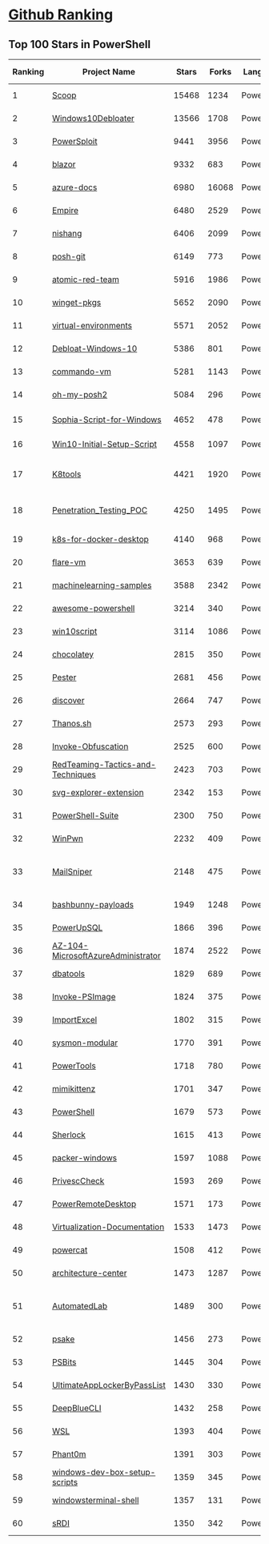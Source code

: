[Github Ranking](../README.md)
==========

## Top 100 Stars in PowerShell

| Ranking | Project Name | Stars | Forks | Language | Open Issues | Description | Last Commit |
| ------- | ------------ | ----- | ----- | -------- | ----------- | ----------- | ----------- |
| 1 | [Scoop](https://github.com/ScoopInstaller/Scoop) | 15468 | 1234 | PowerShell | 164 | A command-line installer for Windows. | 2022-05-01T00:32:57Z |
| 2 | [Windows10Debloater](https://github.com/Sycnex/Windows10Debloater) | 13566 | 1708 | PowerShell | 242 | Script to remove Windows 10 bloatware. | 2022-04-12T15:33:13Z |
| 3 | [PowerSploit](https://github.com/PowerShellMafia/PowerSploit) | 9441 | 3956 | PowerShell | 67 | PowerSploit - A PowerShell Post-Exploitation Framework | 2020-08-17T23:19:49Z |
| 4 | [blazor](https://github.com/dotnet/blazor) | 9332 | 683 | PowerShell | 0 | Blazor moved to https://github.com/dotnet/aspnetcore | 2021-02-23T15:13:56Z |
| 5 | [azure-docs](https://github.com/MicrosoftDocs/azure-docs) | 6980 | 16068 | PowerShell | 4487 | Open source documentation of Microsoft Azure | 2022-05-01T01:49:53Z |
| 6 | [Empire](https://github.com/EmpireProject/Empire) | 6480 | 2529 | PowerShell | 64 | Empire is a PowerShell and Python post-exploitation agent. | 2020-01-19T22:50:59Z |
| 7 | [nishang](https://github.com/samratashok/nishang) | 6406 | 2099 | PowerShell | 14 | Nishang - Offensive PowerShell for red team, penetration testing and offensive security.  | 2022-03-26T16:47:44Z |
| 8 | [posh-git](https://github.com/dahlbyk/posh-git) | 6149 | 773 | PowerShell | 49 | A PowerShell environment for Git | 2022-04-27T00:17:11Z |
| 9 | [atomic-red-team](https://github.com/redcanaryco/atomic-red-team) | 5916 | 1986 | PowerShell | 6 | Small and highly portable detection tests based on MITRE's ATT&CK. | 2022-04-30T22:32:22Z |
| 10 | [winget-pkgs](https://github.com/microsoft/winget-pkgs) | 5652 | 2090 | PowerShell | 284 | The Microsoft community Windows Package Manager manifest repository | 2022-05-01T03:03:03Z |
| 11 | [virtual-environments](https://github.com/actions/virtual-environments) | 5571 | 2052 | PowerShell | 23 | GitHub Actions virtual environments | 2022-04-30T22:22:53Z |
| 12 | [Debloat-Windows-10](https://github.com/W4RH4WK/Debloat-Windows-10) | 5386 | 801 | PowerShell | 25 | A Collection of Scripts Which Disable / Remove Windows 10 Features and Apps | 2021-12-14T14:28:01Z |
| 13 | [commando-vm](https://github.com/mandiant/commando-vm) | 5281 | 1143 | PowerShell | 28 | Complete Mandiant Offensive VM (Commando VM), a fully customizable Windows-based pentesting virtual machine distribution. commandovm@fireeye.com | 2021-07-24T14:30:39Z |
| 14 | [oh-my-posh2](https://github.com/JanDeDobbeleer/oh-my-posh2) | 5084 | 296 | PowerShell | 0 | A prompt theming engine for Powershell | 2021-02-16T07:48:59Z |
| 15 | [Sophia-Script-for-Windows](https://github.com/farag2/Sophia-Script-for-Windows) | 4652 | 478 | PowerShell | 1 | :zap: The most powerful PowerShell module on GitHub for Windows 10 & Windows 11 fine-tuning and tweaking | 2022-04-09T15:56:19Z |
| 16 | [Win10-Initial-Setup-Script](https://github.com/Disassembler0/Win10-Initial-Setup-Script) | 4558 | 1097 | PowerShell | 30 | PowerShell script for automation of routine tasks done after fresh installations of Windows 10 / Server 2016 / Server 2019 | 2021-05-28T08:15:14Z |
| 17 | [K8tools](https://github.com/k8gege/K8tools) | 4421 | 1920 | PowerShell | 17 | K8工具合集(内网渗透/提权工具/远程溢出/漏洞利用/扫描工具/密码破解/免杀工具/Exploit/APT/0day/Shellcode/Payload/priviledge/BypassUAC/OverFlow/WebShell/PenTest) Web GetShell Exploit(Struts2/Zimbra/Weblogic/Tomcat/Apache/Jboss/DotNetNuke/zabbix) | 2022-04-06T09:54:00Z |
| 18 | [Penetration_Testing_POC](https://github.com/Mr-xn/Penetration_Testing_POC) | 4250 | 1495 | PowerShell | 0 | 渗透测试有关的POC、EXP、脚本、提权、小工具等---About penetration-testing python-script poc getshell csrf xss cms php-getshell domainmod-xss csrf-webshell cobub-razor cve rce sql sql-poc poc-exp bypass oa-getshell cve-cms | 2022-04-29T13:54:18Z |
| 19 | [k8s-for-docker-desktop](https://github.com/AliyunContainerService/k8s-for-docker-desktop) | 4140 | 968 | PowerShell | 35 | 为Docker Desktop for Mac/Windows开启Kubernetes和Istio。 | 2022-04-24T06:40:39Z |
| 20 | [flare-vm](https://github.com/mandiant/flare-vm) | 3653 | 639 | PowerShell | 116 | None | 2022-01-21T19:05:20Z |
| 21 | [machinelearning-samples](https://github.com/dotnet/machinelearning-samples) | 3588 | 2342 | PowerShell | 115 | Samples for ML.NET, an open source and cross-platform machine learning framework for .NET. | 2022-04-29T23:54:08Z |
| 22 | [awesome-powershell](https://github.com/janikvonrotz/awesome-powershell) | 3214 | 340 | PowerShell | 1 | A curated list of delightful PowerShell modules and resources | 2022-01-11T13:14:11Z |
| 23 | [win10script](https://github.com/ChrisTitusTech/win10script) | 3114 | 1086 | PowerShell | 98 | This is the Ultimate Windows 10 Script from a creation from multiple debloat scripts and gists from github.  | 2022-04-29T17:06:20Z |
| 24 | [chocolatey](https://github.com/chocolatey-archive/chocolatey) | 2815 | 350 | PowerShell | 138 | [DEPRECATED - https://github.com/chocolatey/choco] Chocolatey NuGet - Like apt-get, but for windows. | 2017-03-03T15:02:50Z |
| 25 | [Pester](https://github.com/pester/Pester) | 2681 | 456 | PowerShell | 165 | Pester is the ubiquitous test and mock framework for PowerShell. | 2022-04-29T09:45:40Z |
| 26 | [discover](https://github.com/leebaird/discover) | 2664 | 747 | PowerShell | 0 | Custom bash scripts used to automate various penetration testing tasks including recon, scanning, parsing, and creating malicious payloads and listeners with Metasploit. | 2022-05-01T00:32:59Z |
| 27 | [Thanos.sh](https://github.com/hotvulcan/Thanos.sh) | 2573 | 293 | PowerShell | 45 | if you are Thanos(root), this command could delete half your files randomly | 2022-01-10T09:34:16Z |
| 28 | [Invoke-Obfuscation](https://github.com/danielbohannon/Invoke-Obfuscation) | 2525 | 600 | PowerShell | 6 | PowerShell Obfuscator | 2020-02-26T21:50:54Z |
| 29 | [RedTeaming-Tactics-and-Techniques](https://github.com/mantvydasb/RedTeaming-Tactics-and-Techniques) | 2423 | 703 | PowerShell | 3 | Red Teaming Tactics and Techniques | 2022-04-08T17:00:17Z |
| 30 | [svg-explorer-extension](https://github.com/tibold/svg-explorer-extension) | 2342 | 153 | PowerShell | 39 | Extension module for Windows Explorer to render SVG thumbnails, so that you can have an overview of your SVG files | 2020-06-01T14:47:56Z |
| 31 | [PowerShell-Suite](https://github.com/FuzzySecurity/PowerShell-Suite) | 2300 | 750 | PowerShell | 6 | My musings with PowerShell | 2021-11-19T12:18:24Z |
| 32 | [WinPwn](https://github.com/S3cur3Th1sSh1t/WinPwn) | 2232 | 409 | PowerShell | 1 | Automation for internal Windows Penetrationtest / AD-Security | 2022-04-29T17:00:32Z |
| 33 | [MailSniper](https://github.com/dafthack/MailSniper) | 2148 | 475 | PowerShell | 18 | MailSniper is a penetration testing tool for searching through email in a Microsoft Exchange environment for specific terms (passwords, insider intel, network architecture information, etc.). It can be used as a non-administrative user to search their own email, or by an administrator to search the mailboxes of every user in a domain. | 2022-01-28T15:26:02Z |
| 34 | [bashbunny-payloads](https://github.com/hak5/bashbunny-payloads) | 1949 | 1248 | PowerShell | 14 | The Official Bash Bunny Payload Repository | 2022-04-30T03:31:20Z |
| 35 | [PowerUpSQL](https://github.com/NetSPI/PowerUpSQL) | 1866 | 396 | PowerShell | 18 | PowerUpSQL: A PowerShell Toolkit for Attacking SQL Server | 2022-03-17T17:02:28Z |
| 36 | [AZ-104-MicrosoftAzureAdministrator](https://github.com/MicrosoftLearning/AZ-104-MicrosoftAzureAdministrator) | 1874 | 2522 | PowerShell | 1 | AZ-104 Microsoft Azure Administrator | 2022-04-28T09:50:38Z |
| 37 | [dbatools](https://github.com/dataplat/dbatools) | 1829 | 689 | PowerShell | 168 | 🚀 SQL Server automation and instance migrations have never been safer, faster or freer | 2022-04-30T10:46:00Z |
| 38 | [Invoke-PSImage](https://github.com/peewpw/Invoke-PSImage) | 1824 | 375 | PowerShell | 3 | Encodes a PowerShell script in the pixels of a PNG file and generates a oneliner to execute | 2019-09-23T15:17:03Z |
| 39 | [ImportExcel](https://github.com/dfinke/ImportExcel) | 1802 | 315 | PowerShell | 12 | PowerShell module to import/export Excel spreadsheets, without Excel | 2022-04-30T17:17:26Z |
| 40 | [sysmon-modular](https://github.com/olafhartong/sysmon-modular) | 1770 | 391 | PowerShell | 10 | A repository of sysmon configuration modules | 2022-04-12T19:18:22Z |
| 41 | [PowerTools](https://github.com/PowerShellEmpire/PowerTools) | 1718 | 780 | PowerShell | 4 | PowerTools is a collection of PowerShell projects with a focus on offensive operations. | 2021-12-28T21:00:42Z |
| 42 | [mimikittenz](https://github.com/orlyjamie/mimikittenz) | 1701 | 347 | PowerShell | 7 | A post-exploitation powershell tool for extracting juicy info from memory. | 2020-10-16T01:20:30Z |
| 43 | [PowerShell](https://github.com/lazywinadmin/PowerShell) | 1679 | 573 | PowerShell | 9 | PowerShell functions and scripts (Azure, Active Directory, SCCM, SCSM, Exchange, O365, ...) | 2021-10-01T22:30:05Z |
| 44 | [Sherlock](https://github.com/rasta-mouse/Sherlock) | 1615 | 413 | PowerShell | 2 | PowerShell script to quickly find missing software patches for local privilege escalation vulnerabilities. | 2018-10-10T09:10:45Z |
| 45 | [packer-windows](https://github.com/joefitzgerald/packer-windows) | 1597 | 1088 | PowerShell | 35 | Windows Packer Templates | 2019-08-05T14:35:46Z |
| 46 | [PrivescCheck](https://github.com/itm4n/PrivescCheck) | 1593 | 269 | PowerShell | 1 | Privilege Escalation Enumeration Script for Windows | 2022-04-07T15:10:25Z |
| 47 | [PowerRemoteDesktop](https://github.com/DarkCoderSc/PowerRemoteDesktop) | 1571 | 173 | PowerShell | 5 | Remote Desktop entirely coded in PowerShell. | 2022-04-27T08:46:01Z |
| 48 | [Virtualization-Documentation](https://github.com/MicrosoftDocs/Virtualization-Documentation) | 1533 | 1473 | PowerShell | 511 | Place to store our documentation, code samples, etc for public consumption. | 2022-04-29T16:30:49Z |
| 49 | [powercat](https://github.com/besimorhino/powercat) | 1508 | 412 | PowerShell | 7 | netshell features all in version 2 powershell | 2022-02-05T18:53:49Z |
| 50 | [architecture-center](https://github.com/MicrosoftDocs/architecture-center) | 1473 | 1287 | PowerShell | 365 | Open Source documentation for the Azure Architecture Center on Microsoft Docs | 2022-04-30T17:31:30Z |
| 51 | [AutomatedLab](https://github.com/AutomatedLab/AutomatedLab) | 1489 | 300 | PowerShell | 19 | AutomatedLab is a provisioning solution and framework that lets you deploy complex labs on HyperV and Azure with simple PowerShell scripts. It supports all Windows operating systems from 2008 R2 to 2019, some Linux distributions and various products like AD, Exchange, PKI, IIS, etc. | 2022-04-08T18:34:56Z |
| 52 | [psake](https://github.com/psake/psake) | 1456 | 273 | PowerShell | 24 | A build automation tool written in PowerShell | 2022-04-14T05:28:03Z |
| 53 | [PSBits](https://github.com/gtworek/PSBits) | 1445 | 304 | PowerShell | 0 | Simple (relatively) things allowing you to dig a bit deeper than usual. | 2022-04-26T11:51:58Z |
| 54 | [UltimateAppLockerByPassList](https://github.com/api0cradle/UltimateAppLockerByPassList) | 1430 | 330 | PowerShell | 4 | The goal of this repository is to document the most common techniques to bypass AppLocker.  | 2021-02-18T17:03:12Z |
| 55 | [DeepBlueCLI](https://github.com/sans-blue-team/DeepBlueCLI) | 1432 | 258 | PowerShell | 4 | None | 2022-02-13T15:47:58Z |
| 56 | [WSL](https://github.com/MicrosoftDocs/WSL) | 1393 | 404 | PowerShell | 43 | Source code behind the Windows Subsystem for Linux documentation. | 2022-04-29T14:29:37Z |
| 57 | [Phant0m](https://github.com/hlldz/Phant0m) | 1391 | 303 | PowerShell | 0 | Windows Event Log Killer | 2021-06-20T19:16:02Z |
| 58 | [windows-dev-box-setup-scripts](https://github.com/microsoft/windows-dev-box-setup-scripts) | 1359 | 345 | PowerShell | 25 | Scripts to simplify setting up a Windows developer box | 2021-09-08T15:14:39Z |
| 59 | [windowsterminal-shell](https://github.com/lextm/windowsterminal-shell) | 1357 | 131 | PowerShell | 13 | Install/uninstall scripts for Windows Terminal context menu items | 2021-09-24T13:01:11Z |
| 60 | [sRDI](https://github.com/monoxgas/sRDI) | 1350 | 342 | PowerShell | 6 | Shellcode implementation of Reflective DLL Injection. Convert DLLs to position independent shellcode | 2021-11-17T22:55:07Z |

